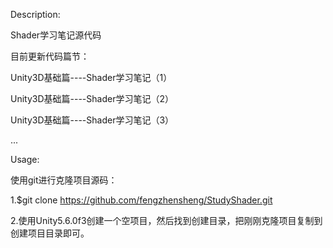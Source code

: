 Description:

Shader学习笔记源代码

目前更新代码篇节：

Unity3D基础篇----Shader学习笔记（1）

Unity3D基础篇----Shader学习笔记（2） 

Unity3D基础篇----Shader学习笔记（3） 

...

Usage:

使用git进行克隆项目源码：

1.$git clone https://github.com/fengzhensheng/StudyShader.git

2.使用Unity5.6.0f3创建一个空项目，然后找到创建目录，把刚刚克隆项目复制到创建项目目录即可。